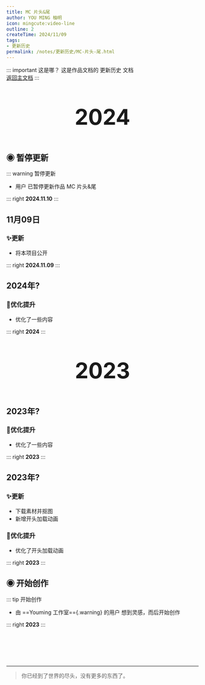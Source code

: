 ```yaml
---
title: MC 片头&尾
author: YOU MING 柚明
icon: mingcute:video-line
outline: 2
createTime: 2024/11/09
tags:
- 更新历史
permalink: /notes/更新历史/MC-片头-尾.html
---
```


::: important 这是哪？
这是作品文档的 更新历史 文档  
[返回主文档](/notes/MC-片头_尾.html)
:::

<div style="text-align: center; ">
    <p style="font-size: 56px; font-weight: 650; margin-top: 60px">2024</p>
</div>

## ◉ 暂停更新
::: warning 暂停更新
- 用户 <Badge text="柚明" type="tip" /> 已暂停更新作品  MC 片头&尾 

::: right
**2024.11.10**
:::


## 11月09日 <Badge text="正式版" type="tip" />
### ✨更新

- 将本项目公开

::: right
**2024.11.09**
:::

## 2024年? <Badge text="内测版" type="danger" />
### 🚀优化提升

- 优化了一些内容

::: right
**2024**
:::


<div style="text-align: center; ">
    <p style="font-size: 56px; font-weight: 650; margin-top: 60px">2023</p>
</div>


## 2023年? <Badge text="内测版" type="danger" />
### 🚀优化提升

- 优化了一些内容

::: right
**2023**
:::


## 2023年? <Badge text="内测版" type="danger" />
### ✨更新

- 下载素材并抠图
- 新增开头加载动画

### 🚀优化提升

- 优化了开头加载动画

::: right
**2023**
:::


## ◉ 开始创作
::: tip 开始创作
- 由 ==Youming 工作室=={.warning} 的用户 <Badge text="柚明" type="tip" /> 想到灵感，而后开始创作

::: right
**2023**
:::

<p style="margin-top: 100px"></p>

---

> 你已经到了世界的尽头，没有更多的东西了。